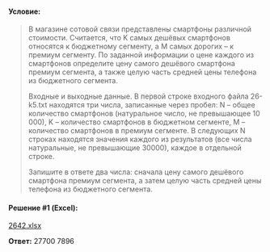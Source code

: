#### Условие:

> В магазине сотовой связи представлены смартфоны различной стоимости. Считается, что K самых дешёвых смартфонов относятся к бюджетному сегменту, а M самых дорогих – к премиум сегменту. По заданной информации о цене каждого из смартфонов определите цену самого дешёвого смартфона премиум сегмента, а также целую часть средней цены телефона из бюджетного сегмента.
>
> Входные и выходные данные. В первой строке входного файла 26-k5.txt находятся три числа, записанные через пробел: N – общее количество смартфонов (натуральное число, не превышающее 10 000), K – количество смартфонов в бюджетном сегменте, M – количество смартфонов в премиум сегменте. В следующих N строках находятся значения каждого из результатов (все числа натуральные, не превышающие 30000), каждое в отдельной строке.
> 
> Запишите в ответе два числа: сначала цену самого дешёвого смартфона премиум сегмента, а затем целую часть средней цены телефона из бюджетного сегмента.

#### Решение #1 (Excel):

[2642.xlsx](https://github.com/Thundiverter/infege2022/files/7951592/2642.xlsx)


**Ответ:** 27700	7896
